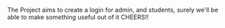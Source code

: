 The Project aims to create a login for admin,
and students, surely we'll be able to make
something useful out of it
CHEERS!!


